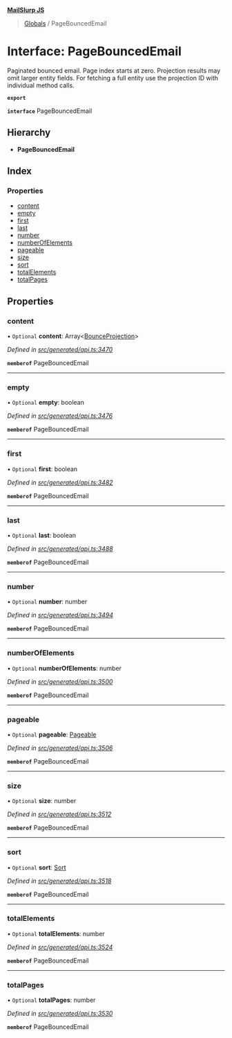 **[MailSlurp JS](../README.md)**

> [Globals](../README.md) / PageBouncedEmail

# Interface: PageBouncedEmail

Paginated bounced email. Page index starts at zero. Projection results may omit larger entity fields. For fetching a full entity use the projection ID with individual method calls.

**`export`** 

**`interface`** PageBouncedEmail

## Hierarchy

* **PageBouncedEmail**

## Index

### Properties

* [content](pagebouncedemail.md#content)
* [empty](pagebouncedemail.md#empty)
* [first](pagebouncedemail.md#first)
* [last](pagebouncedemail.md#last)
* [number](pagebouncedemail.md#number)
* [numberOfElements](pagebouncedemail.md#numberofelements)
* [pageable](pagebouncedemail.md#pageable)
* [size](pagebouncedemail.md#size)
* [sort](pagebouncedemail.md#sort)
* [totalElements](pagebouncedemail.md#totalelements)
* [totalPages](pagebouncedemail.md#totalpages)

## Properties

### content

• `Optional` **content**: Array\<[BounceProjection](bounceprojection.md)>

*Defined in [src/generated/api.ts:3470](https://github.com/mailslurp/mailslurp-client/blob/c5e5f20/src/generated/api.ts#L3470)*

**`memberof`** PageBouncedEmail

___

### empty

• `Optional` **empty**: boolean

*Defined in [src/generated/api.ts:3476](https://github.com/mailslurp/mailslurp-client/blob/c5e5f20/src/generated/api.ts#L3476)*

**`memberof`** PageBouncedEmail

___

### first

• `Optional` **first**: boolean

*Defined in [src/generated/api.ts:3482](https://github.com/mailslurp/mailslurp-client/blob/c5e5f20/src/generated/api.ts#L3482)*

**`memberof`** PageBouncedEmail

___

### last

• `Optional` **last**: boolean

*Defined in [src/generated/api.ts:3488](https://github.com/mailslurp/mailslurp-client/blob/c5e5f20/src/generated/api.ts#L3488)*

**`memberof`** PageBouncedEmail

___

### number

• `Optional` **number**: number

*Defined in [src/generated/api.ts:3494](https://github.com/mailslurp/mailslurp-client/blob/c5e5f20/src/generated/api.ts#L3494)*

**`memberof`** PageBouncedEmail

___

### numberOfElements

• `Optional` **numberOfElements**: number

*Defined in [src/generated/api.ts:3500](https://github.com/mailslurp/mailslurp-client/blob/c5e5f20/src/generated/api.ts#L3500)*

**`memberof`** PageBouncedEmail

___

### pageable

• `Optional` **pageable**: [Pageable](pageable.md)

*Defined in [src/generated/api.ts:3506](https://github.com/mailslurp/mailslurp-client/blob/c5e5f20/src/generated/api.ts#L3506)*

**`memberof`** PageBouncedEmail

___

### size

• `Optional` **size**: number

*Defined in [src/generated/api.ts:3512](https://github.com/mailslurp/mailslurp-client/blob/c5e5f20/src/generated/api.ts#L3512)*

**`memberof`** PageBouncedEmail

___

### sort

• `Optional` **sort**: [Sort](sort.md)

*Defined in [src/generated/api.ts:3518](https://github.com/mailslurp/mailslurp-client/blob/c5e5f20/src/generated/api.ts#L3518)*

**`memberof`** PageBouncedEmail

___

### totalElements

• `Optional` **totalElements**: number

*Defined in [src/generated/api.ts:3524](https://github.com/mailslurp/mailslurp-client/blob/c5e5f20/src/generated/api.ts#L3524)*

**`memberof`** PageBouncedEmail

___

### totalPages

• `Optional` **totalPages**: number

*Defined in [src/generated/api.ts:3530](https://github.com/mailslurp/mailslurp-client/blob/c5e5f20/src/generated/api.ts#L3530)*

**`memberof`** PageBouncedEmail

